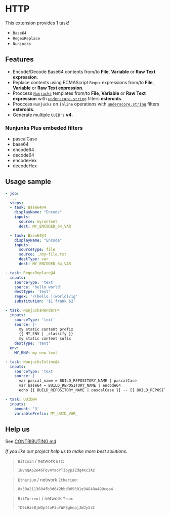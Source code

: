 # HTTP

This extension provides 1 task!

* `Base64`
* `RegexReplace`
* `Nunjucks`

## Features

* Encode/Decode Base64 contents from/to **File**, **Variable** or **Raw Text expression**.
* Replace contents using ECMAScript `Regex` expressions from/to **File**, **Variable** or **Raw Text expression**.
* Proccess [`Nunjucks`](https://mozilla.github.io/nunjucks/templating.html) templates from/to **File**, **Variable** or **Raw Text expression** with [`underscore.string`](https://www.npmjs.com/package/underscore.string) filters **esteroids**.
* Proccess `Nunjucks` on `inline` operations with [`underscore.string`](https://www.npmjs.com/package/underscore.string) filters **esteroids**.
* Generate multiple `UUID's` **v4**.


### Nunjunks Plus embeded filters
* pascalCase
* base64
* encode64
* decode64
* encodeHex
* decodeHex

## Usage sample

```yaml
- job:
  ...
  steps:
  - task: Base64@4
    displayName: "Encode"
    inputs:
      source: mycontent
      dest: MY_ENCODED_64_VAR

  - task: Base64@4
    displayName: "Encode"
    inputs:
      sourceType: file
      source: ./my-file.txt
      destType: var
      dest: MY_ENCODED_64_VAR

- task: RegexReplace@4
  inputs:
    sourceType: 'text'
    source: 'hello world'
    destType: 'text'
    regex: '/(hello )(world)/ig'
    substitution: '$1 frank $2'

- task: NunjucksRender@4
  inputs:
    sourceType: 'text'
    source: |-
      my static content prefix
      {{ MY_ENV | _classify }}
      my static content sufix
    destType: 'text'
  env:
    MY_ENV: my new text

- task: NunjucksInline@4
  inputs:
    sourceType: 'text'
    source: |
      var pascal_name = BUILD_REPOSITORY_NAME | pascalCase
      var base64 = BUILD_REPOSITORY_NAME | encode64
      echo {{ BUILD_REPOSITORY_NAME | pascalCase }} -- {{ BUILD_REPOSITORY_NAME | encode64 }}

- task: UUID@4
  inputs:
    amount: '3'
    variablePrefix: MY_UUID_VAR_

```

## Help us

See [CONTRIBUTING.md](https://github.com/alelltech/azdo-string-kit/blob/main/CONTRIBUTING.md)

*If you like our project help us to make more best solutions.*

> `Bitcoin` / network `BTC`:
>
> `1NvnQAp2e46Fqv4YaoYTioypJZdq4Kc3Az`

> `Etherium` / network `Etherium`:
>
> `0x38a2113604fb3d642bbd009301e94848a499cea4`

> `BitTorrent` / network `Tron`:
>
> `TD9LHa5BjWQpf4oP3uYWP8ghnojJWJy53C`

